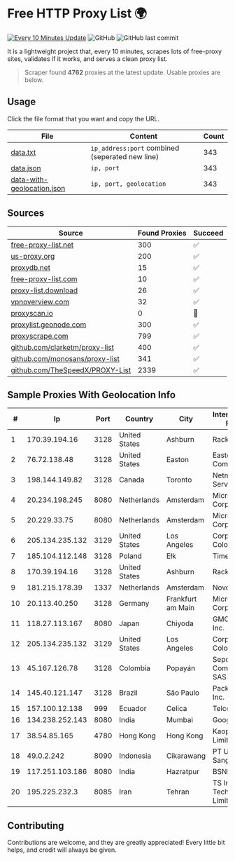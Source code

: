 
# Free HTTP Proxy List 🌍

[![Every 10 Minutes Update](https://github.com/mertguvencli/http-proxy-list/actions/workflows/main.yml/badge.svg?branch=main)](https://github.com/mertguvencli/http-proxy-list/actions/workflows/main.yml)
![GitHub](https://img.shields.io/github/license/mertguvencli/http-proxy-list)
![GitHub last commit](https://img.shields.io/github/last-commit/mertguvencli/http-proxy-list)

It is a lightweight project that, every 10 minutes, scrapes lots of free-proxy sites, validates if it works, and serves a clean proxy list.


> Scraper found **4762** proxies at the latest update. Usable proxies are below.

## Usage

Click the file format that you want and copy the URL.


|File|Content|Count|
|----|-------|-----|
|[data.txt](https://raw.githubusercontent.com/mertguvencli/http-proxy-list/main/proxy-list/data.txt)|`ip_address:port` combined (seperated new line)|343|
|[data.json](https://raw.githubusercontent.com/mertguvencli/http-proxy-list/main/proxy-list/data.json)|`ip, port`|343|
|[data-with-geolocation.json](https://raw.githubusercontent.com/mertguvencli/http-proxy-list/main/proxy-list/data-with-geolocation.json)|`ip, port, geolocation`|343|

## Sources

|Source|Found Proxies|Succeed|
|------|-------------|-------|
|[free-proxy-list.net](https://free-proxy-list.net)|300|✅|
|[us-proxy.org](https://www.us-proxy.org)|200|✅|
|[proxydb.net](http://proxydb.net)|15|✅|
|[free-proxy-list.com](https://free-proxy-list.com/?page=&port=&type%5B%5D=http&type%5B%5D=https&up_time=0&search=Search)|10|✅|
|[proxy-list.download](https://www.proxy-list.download/HTTP)|26|✅|
|[vpnoverview.com](https://vpnoverview.com/privacy/anonymous-browsing/free-proxy-servers)|32|✅|
|[proxyscan.io](https://www.proxyscan.io)|0|🚫|
|[proxylist.geonode.com](https://proxylist.geonode.com/api/proxy-list?limit=300&page=1&sort_by=lastChecked&sort_type=desc&protocols=http,https)|300|✅|
|[proxyscrape.com](https://api.proxyscrape.com/v2/?request=displayproxies&protocol=http&timeout=10000&country=all&ssl=all&anonymity=all)|799|✅|
|[github.com/clarketm/proxy-list](https://raw.githubusercontent.com/clarketm/proxy-list/master/proxy-list-raw.txt)|400|✅|
|[github.com/monosans/proxy-list](https://raw.githubusercontent.com/monosans/proxy-list/main/proxies/http.txt)|341|✅|
|[github.com/TheSpeedX/PROXY-List](https://raw.githubusercontent.com/TheSpeedX/PROXY-List/master/http.txt)|2339|✅|


## Sample Proxies With Geolocation Info

|#|Ip|Port|Country|City|Internet Service Provider|
|-|--|----|-------|----|-------------------------|
|1|170.39.194.16|3128|United States|Ashburn|Rackdog, LLC|
|2|76.72.138.48|3128|United States|Easton|Easton Utilities Commission|
|3|198.144.149.82|3128|Canada|Toronto|Netminders Server Hosting|
|4|20.234.198.245|8080|Netherlands|Amsterdam|Microsoft Corporation|
|5|20.229.33.75|8080|Netherlands|Amsterdam|Microsoft Corporation|
|6|205.134.235.132|3129|United States|Los Angeles|Corporate Colocation Inc|
|7|185.104.112.148|3128|Poland|Ełk|Timeweb-Artnet|
|8|170.39.194.16|3128|United States|Ashburn|Rackdog, LLC|
|9|181.215.178.39|1337|Netherlands|Amsterdam|NovoServe B.V.|
|10|20.113.40.250|3128|Germany|Frankfurt am Main|Microsoft Corporation|
|11|118.27.113.167|8080|Japan|Chiyoda|GMO Internet, Inc.|
|12|205.134.235.132|3129|United States|Los Angeles|Corporate Colocation Inc|
|13|45.167.126.78|3128|Colombia|Popayán|Sepcom Comunicaciones SAS|
|14|145.40.121.147|3128|Brazil|São Paulo|Packet Host, Inc.|
|15|157.100.12.138|999|Ecuador|Celica|Telconet S.A|
|16|134.238.252.143|8080|India|Mumbai|Google LLC|
|17|38.54.85.165|4780|Hong Kong|Hong Kong|Kaopu Cloud HK Limited|
|18|49.0.2.242|8090|Indonesia|Cikarawang|PT Usaha Adi Sanggoro|
|19|117.251.103.186|8080|India|Hazratpur|BSNL Internet|
|20|195.225.232.3|8085|Iran|Tehran|TS Information Technology Limited|



## Contributing

Contributions are welcome, and they are greatly appreciated! Every
little bit helps, and credit will always be given.

